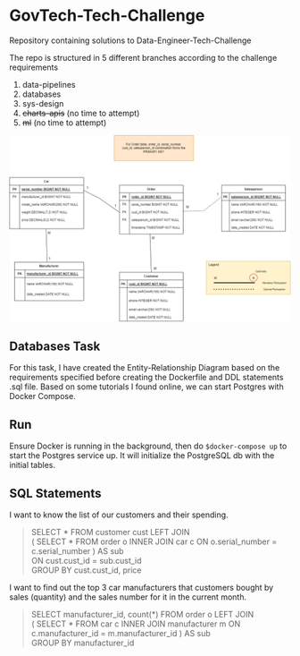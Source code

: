 # GovTech-Tech-Challenge
Repository containing solutions to Data-Engineer-Tech-Challenge

The repo is structured in 5 different branches according to the challenge requirements <br>
1. data-pipelines
2. databases
3. sys-design
4. ~~charts-apis~~ (no time to attempt)
5. ~~ml~~ (no time to attempt)

![ERD Image](car_store_db_erd.png)

## Databases Task
For this task, I have created the Entity-Relationship Diagram based on the requirements specified before 
creating the Dockerfile and DDL statements .sql file.
Based on some tutorials I found online, we can start Postgres with Docker Compose. <br>

## Run
Ensure Docker is running in the background, then do `$docker-compose up` to start the Postgres service up.
It will initialize the PostgreSQL db with the initial tables. 

## SQL Statements
I want to know the list of our customers and their spending. <br>
> SELECT * FROM customer cust LEFT JOIN <br>
> ( SELECT * FROM order o INNER JOIN car c ON o.serial_number = c.serial_number ) AS sub <br>
> ON cust.cust_id = sub.cust_id <br>
> GROUP BY cust.cust_id, price <br>

I want to find out the top 3 car manufacturers that customers bought by sales (quantity) and the sales number for it in the current month.
> SELECT manufacturer_id, count(*) FROM order o LEFT JOIN <br>
> ( SELECT * FROM car c INNER JOIN manufacturer m ON c.manufacturer_id = m.manufacturer_id ) AS sub <br>
> GROUP BY manufacturer_id
